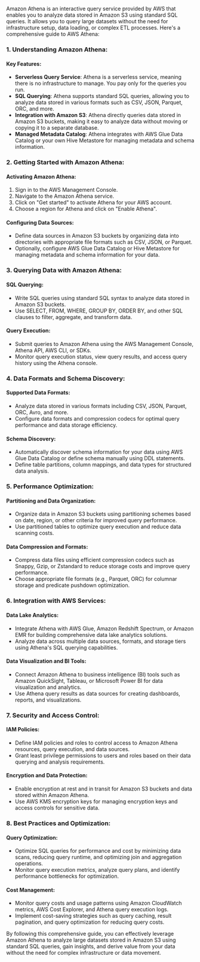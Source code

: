 Amazon Athena is an interactive query service provided by AWS that enables you to analyze data stored in Amazon S3 using standard SQL queries. It allows you to query large datasets without the need for infrastructure setup, data loading, or complex ETL processes. Here's a comprehensive guide to AWS Athena:

### 1. Understanding Amazon Athena:

#### Key Features:
- **Serverless Query Service**: Athena is a serverless service, meaning there is no infrastructure to manage. You pay only for the queries you run.
- **SQL Querying**: Athena supports standard SQL queries, allowing you to analyze data stored in various formats such as CSV, JSON, Parquet, ORC, and more.
- **Integration with Amazon S3**: Athena directly queries data stored in Amazon S3 buckets, making it easy to analyze data without moving or copying it to a separate database.
- **Managed Metadata Catalog**: Athena integrates with AWS Glue Data Catalog or your own Hive Metastore for managing metadata and schema information.

### 2. Getting Started with Amazon Athena:

#### Activating Amazon Athena:
1. Sign in to the AWS Management Console.
2. Navigate to the Amazon Athena service.
3. Click on "Get started" to activate Athena for your AWS account.
4. Choose a region for Athena and click on "Enable Athena".

#### Configuring Data Sources:
- Define data sources in Amazon S3 buckets by organizing data into directories with appropriate file formats such as CSV, JSON, or Parquet.
- Optionally, configure AWS Glue Data Catalog or Hive Metastore for managing metadata and schema information for your data.

### 3. Querying Data with Amazon Athena:

#### SQL Querying:
- Write SQL queries using standard SQL syntax to analyze data stored in Amazon S3 buckets.
- Use SELECT, FROM, WHERE, GROUP BY, ORDER BY, and other SQL clauses to filter, aggregate, and transform data.

#### Query Execution:
- Submit queries to Amazon Athena using the AWS Management Console, Athena API, AWS CLI, or SDKs.
- Monitor query execution status, view query results, and access query history using the Athena console.

### 4. Data Formats and Schema Discovery:

#### Supported Data Formats:
- Analyze data stored in various formats including CSV, JSON, Parquet, ORC, Avro, and more.
- Configure data formats and compression codecs for optimal query performance and data storage efficiency.

#### Schema Discovery:
- Automatically discover schema information for your data using AWS Glue Data Catalog or define schema manually using DDL statements.
- Define table partitions, column mappings, and data types for structured data analysis.

### 5. Performance Optimization:

#### Partitioning and Data Organization:
- Organize data in Amazon S3 buckets using partitioning schemes based on date, region, or other criteria for improved query performance.
- Use partitioned tables to optimize query execution and reduce data scanning costs.

#### Data Compression and Formats:
- Compress data files using efficient compression codecs such as Snappy, Gzip, or Zstandard to reduce storage costs and improve query performance.
- Choose appropriate file formats (e.g., Parquet, ORC) for columnar storage and predicate pushdown optimization.

### 6. Integration with AWS Services:

#### Data Lake Analytics:
- Integrate Athena with AWS Glue, Amazon Redshift Spectrum, or Amazon EMR for building comprehensive data lake analytics solutions.
- Analyze data across multiple data sources, formats, and storage tiers using Athena's SQL querying capabilities.

#### Data Visualization and BI Tools:
- Connect Amazon Athena to business intelligence (BI) tools such as Amazon QuickSight, Tableau, or Microsoft Power BI for data visualization and analytics.
- Use Athena query results as data sources for creating dashboards, reports, and visualizations.

### 7. Security and Access Control:

#### IAM Policies:
- Define IAM policies and roles to control access to Amazon Athena resources, query execution, and data sources.
- Grant least privilege permissions to users and roles based on their data querying and analysis requirements.

#### Encryption and Data Protection:
- Enable encryption at rest and in transit for Amazon S3 buckets and data stored within Amazon Athena.
- Use AWS KMS encryption keys for managing encryption keys and access controls for sensitive data.

### 8. Best Practices and Optimization:

#### Query Optimization:
- Optimize SQL queries for performance and cost by minimizing data scans, reducing query runtime, and optimizing join and aggregation operations.
- Monitor query execution metrics, analyze query plans, and identify performance bottlenecks for optimization.

#### Cost Management:
- Monitor query costs and usage patterns using Amazon CloudWatch metrics, AWS Cost Explorer, and Athena query execution logs.
- Implement cost-saving strategies such as query caching, result pagination, and query optimization for reducing query costs.

By following this comprehensive guide, you can effectively leverage Amazon Athena to analyze large datasets stored in Amazon S3 using standard SQL queries, gain insights, and derive value from your data without the need for complex infrastructure or data movement.